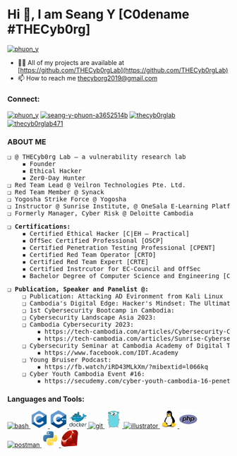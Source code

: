 <h1 align="left">Hi 👋, I am Seang Y [C0dename #THECyb0rg]</h1>
<p align="left"> <a href="https://twitter.com/phuon_y" target="blank"><img src="https://img.shields.io/twitter/follow/phuon_y?logo=twitter&style=for-the-badge" alt="phuon_y" /></a> </p>

- 👨‍💻 All of my projects are available at [https://github.com/THECyb0rgLab](https://github.com/THECyb0rgLab)
- 📫 How to reach me thecyborg2019@gmail.com
<h3 align="left">Connect:</h3>
<p align="left">
<a href="https://twitter.com/phuon_y" target="blank"><img align="center" src="https://raw.githubusercontent.com/rahuldkjain/github-profile-readme-generator/master/src/images/icons/Social/twitter.svg" alt="phuon_y" height="30" width="40" /></a>
<a href="https://linkedin.com/in/seang-y-phuon-a3652514b" target="blank"><img align="center" src="https://raw.githubusercontent.com/rahuldkjain/github-profile-readme-generator/master/src/images/icons/Social/linked-in-alt.svg" alt="seang-y-phuon-a3652514b" height="30" width="40" /></a>
<a href="https://fb.com/thecyb0rglab" target="blank"><img align="center" src="https://raw.githubusercontent.com/rahuldkjain/github-profile-readme-generator/master/src/images/icons/Social/facebook.svg" alt="thecyb0rglab" height="30" width="40" /></a>
<a href="https://www.youtube.com/@thecyb0rglab471" target="blank"><img align="center" src="https://raw.githubusercontent.com/rahuldkjain/github-profile-readme-generator/master/src/images/icons/Social/youtube.svg" alt="thecyb0rglab471" height="30" width="40" /></a>
</p>
<h3 align="left">ABOUT ME</h3>
<pre>
❑ @ THECyb0rg Lab – a vulnerability research lab
	▪ Founder
	▪ Ethical Hacker
	▪ Zer0-Day Hunter
❑ Red Team Lead @ Veilron Technologies Pte. Ltd.
❑ Red Team Member @ Synack
❑ Yogosha Strike Force @ Yogosha
❑ Instructor @ Sunrise Institute, @ OneSala E-Learning Platform
❑ Formerly Manager, Cyber Risk @ Deloitte Cambodia</pre>
<pre>❑ <b>Certifications:</b>
	▪ Certified Ethical Hacker [C|EH – Practical]
	▪ OffSec Certified Professional [OSCP]
	▪ Certified Penetration Testing Professional [CPENT]
	▪ Certified Red Team Operator [CRTO]
	▪ Certified Red Team Expert [CRTE]
	▪ Certified Instrcutor for EC-Council and OffSec
	▪ Bachelor Degree of Computer Science and Engineering [CSE] – Royal University of Phnom Penh, Cambodia </pre>
<pre>❑ <b>Publication, Speaker and Panelist @:</b>
	❑ Publication: Attacking AD Evironment from Kali Linux
	❑ Cambodia's Digital Edge: Hacker's Mindset: The Ultimate Zero-Day Exploit 
	❑ 1st Cybersecurity Bootcamp in Cambodia:
	❑ Cybersecurity Landscape Asia 2023:
	❑ Cambodia Cybersecurity 2023:
		▪ https://tech-cambodia.com/articles/Cybersecurity-Cambodia-2023
		▪ https://tech-cambodia.com/articles/Sunrise-Cybersecurity-Cambodia-2023
	❑ Cybersecurity Seminar at Cambodia Academy of Digital Technology (CADT):
		▪ https://www.facebook.com/IDT.Academy
	❑ Young Bruiser Podcast:
		▪ https://fb.watch/iRD43MLkXm/?mibextid=l066kq
	❑ Cyber Youth Cambodia Event #16:
		▪ https://secudemy.com/cyber-youth-cambodia-16-penetration-testing-and-red-teaming-operation
</pre>
<h3 align="left">Languages and Tools:</h3>
<p align="left"> <a href="https://www.gnu.org/software/bash/" target="_blank" rel="noreferrer"> <img src="https://www.vectorlogo.zone/logos/gnu_bash/gnu_bash-icon.svg" alt="bash" width="40" height="40"/> </a> <a href="https://www.cprogramming.com/" target="_blank" rel="noreferrer"> <img src="https://raw.githubusercontent.com/devicons/devicon/master/icons/c/c-original.svg" alt="c" width="40" height="40"/> </a> <a href="https://www.w3schools.com/cpp/" target="_blank" rel="noreferrer"> <img src="https://raw.githubusercontent.com/devicons/devicon/master/icons/cplusplus/cplusplus-original.svg" alt="cplusplus" width="40" height="40"/> </a> <a href="https://www.docker.com/" target="_blank" rel="noreferrer"> <img src="https://raw.githubusercontent.com/devicons/devicon/master/icons/docker/docker-original-wordmark.svg" alt="docker" width="40" height="40"/> </a> <a href="https://git-scm.com/" target="_blank" rel="noreferrer"> <img src="https://www.vectorlogo.zone/logos/git-scm/git-scm-icon.svg" alt="git" width="40" height="40"/> </a> <a href="https://golang.org" target="_blank" rel="noreferrer"> <img src="https://raw.githubusercontent.com/devicons/devicon/master/icons/go/go-original.svg" alt="go" width="40" height="40"/> </a> <a href="https://www.adobe.com/in/products/illustrator.html" target="_blank" rel="noreferrer"> <img src="https://www.vectorlogo.zone/logos/adobe_illustrator/adobe_illustrator-icon.svg" alt="illustrator" width="40" height="40"/> </a> <a href="https://www.linux.org/" target="_blank" rel="noreferrer"> <img src="https://raw.githubusercontent.com/devicons/devicon/master/icons/linux/linux-original.svg" alt="linux" width="40" height="40"/> </a> <a href="https://www.php.net" target="_blank" rel="noreferrer"> <img src="https://raw.githubusercontent.com/devicons/devicon/master/icons/php/php-original.svg" alt="php" width="40" height="40"/> </a> <a href="https://postman.com" target="_blank" rel="noreferrer"> <img src="https://www.vectorlogo.zone/logos/getpostman/getpostman-icon.svg" alt="postman" width="40" height="40"/> </a> <a href="https://www.python.org" target="_blank" rel="noreferrer"> <img src="https://raw.githubusercontent.com/devicons/devicon/master/icons/python/python-original.svg" alt="python" width="40" height="40"/> </a> <a href="https://www.ruby-lang.org/en/" target="_blank" rel="noreferrer"> <img src="https://raw.githubusercontent.com/devicons/devicon/master/icons/ruby/ruby-original.svg" alt="ruby" width="40" height="40"/> </a> </p>
